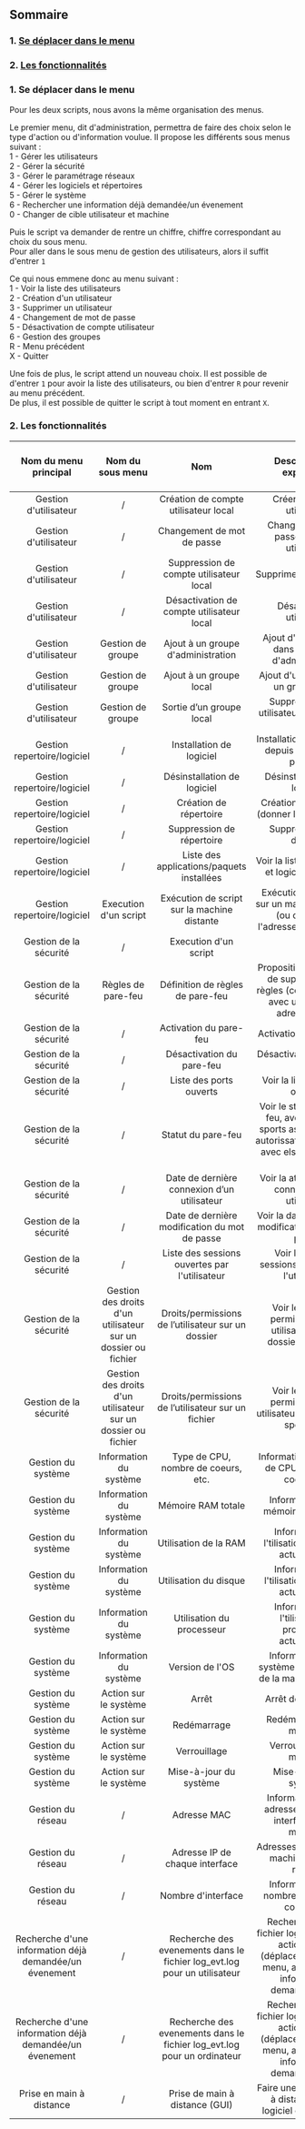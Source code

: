 ## Sommaire

### 1. [Se déplacer dans le menu](#se-déplacer-dans-le-menu)  
### 2. [Les fonctionnalités](#les-fonctionnalités)  




### 1. Se déplacer dans le menu
<span id="se-déplacer-dans-le-menu"></span>
Pour les deux scripts, nous avons la même organisation des menus.

Le premier menu, dit d'administration, permettra de faire des choix selon le type d'action ou d'information voulue. Il propose les différents sous menus suivant :  
1 - Gérer les utilisateurs  
2 - Gérer la sécurité  
3 - Gérer le paramétrage réseaux  
4 - Gérer les logiciels et répertoires  
5 - Gérer le système  
6 - Rechercher une information déjà demandée/un évenement  
0 - Changer de cible utilisateur et machine  

Puis le script va demander de rentre un chiffre, chiffre correspondant au choix du sous menu.  
Pour aller dans le sous menu de gestion des utilisateurs, alors il suffit d'entrer ``1``

Ce qui nous emmene donc au menu suivant :  
1 - Voir la liste des utilisateurs                    
2 - Création d'un utilisateur                 
3 - Supprimer un utilisateur                 
4 - Changement de mot de passe                
5 - Désactivation de compte utilisateur  
6 - Gestion des groupes  
R - Menu précédent                
X - Quitter

Une fois de plus, le script attend un nouveau choix. Il est possible de d'entrer ``1`` pour avoir la liste des utilisateurs, ou bien d'entrer ``R`` pour
revenir au menu précédent.  
De plus, il est possible de quitter le script à tout moment en entrant ``X``.

### 2. Les fonctionnalités
<span id="les-fonctionnalités"></span>

| Nom du menu principal | Nom du sous menu | Nom | Description ou explication | Présent dans le script Bash? | Présent dans le script PowerShell? |
| :-: | :-: | :-: | :-: | :-: | :-: |
|Gestion d'utilisateur|/|Création de compte utilisateur local|Créer un nouvel utilisateur|&check;|&check;|
|Gestion d'utilisateur|/|Changement de mot de passe|Changer le mot de passer pour un utilisateur|&check;|&check;|
|Gestion d'utilisateur|/|Suppression de compte utilisateur local|Supprimer un utilisateur|&check;|&check;|
|Gestion d'utilisateur|/|Désactivation de compte utilisateur local|Désactiver un utilisateur|&check;|&check;|
|Gestion d'utilisateur|Gestion de groupe|Ajout à un groupe d'administration|Ajout d'un utilisateur dans un groupe d'administration|&check;|&check;|
|Gestion d'utilisateur|Gestion de groupe|Ajout à un groupe local|Ajout d'un utilisateur à un groupe local|&check;|&check;|
|Gestion d'utilisateur|Gestion de groupe|Sortie d’un groupe local|Suppression d'un utilisateur d'un groupe local|&check;|&check;|
|Gestion repertoire/logiciel|/|Installation de logiciel|Installation d'un logiciel depuis une base de paquets|&check;|&check;|
|Gestion repertoire/logiciel|/|Désinstallation de logiciel|Désinstallation d'un logiciel|&check;|&check;|
|Gestion repertoire/logiciel|/|Création de répertoire|Création d'un dossier (donner le path absolu)|&check;|&check;|
|Gestion repertoire/logiciel|/|Suppression de répertoire|Suppression d'un dossier|&check;|&check;|
|Gestion repertoire/logiciel|/|Liste des applications/paquets installées|Voir la liste des paquets et logiciels installés|&check;|&check;|
|Gestion repertoire/logiciel|Execution d'un script|Exécution de script sur la machine distante|Exécution d'un script sur un machine distante (ou on précise l'adresse IP ou le nom)|&check;|&cross;|
|Gestion de la sécurité|/|Execution d'un script|&check;|&cross;|
|Gestion de la sécurité|Règles de pare-feu|Définition de règles de pare-feu|Propositions d'ajout ou de suppression de règles (connexion SSH, avec une certaine adresse IP, ...)|&check;|&check;|
|Gestion de la sécurité|/|Activation du pare-feu|Activation du pare-feu|&check;|&check;|
|Gestion de la sécurité|/|Désactivation du pare-feu|Désactivation du pare-feu|&check;|&check;|
|Gestion de la sécurité|/|Liste des ports ouverts|Voir la liste des ports ouverts|&check;|&check;|
|Gestion de la sécurité|/|Statut du pare-feu|Voir le statut du pare-feu, avec la liste de sports associés, et les autorissations/blocages avec els adresses IPs etc|&check;|&check;|
|Gestion de la sécurité|/|Date de dernière connexion d’un utilisateur|Voir la ate de dernière connexion d’un utilisateur|&check;|&check;|	
|Gestion de la sécurité|/|Date de dernière modification du mot de passe|Voir la date de dernière modification du mot de passe|&check;|&check;|	
|Gestion de la sécurité|/|Liste des sessions ouvertes par l'utilisateur|Voir la liste des sessions ouvertes par l'utilisateur|&check;|&check;|
|Gestion de la sécurité|Gestion des droits d'un utilisateur sur un dossier ou fichier|Droits/permissions de l’utilisateur sur un dossier|Voir les droits et permissions d’un utilisateur sur un dossier spécifique|&check;|&check;|
|Gestion de la sécurité|Gestion des droits d'un utilisateur sur un dossier ou fichier|Droits/permissions de l’utilisateur sur un fichier|Voir les droits et permissions d’un utilisateur sur un fichier spécifique|&check;|&check;|
|Gestion du système|Information du système|Type de CPU, nombre de coeurs, etc.|Information sur le type de CPU, nombre de coeurs etc|&check;|&cross;|
|Gestion du système|Information du système|Mémoire RAM totale|Information sur la mémoire RAM totale|&check;|&cross;|
|Gestion du système|Information du système|Utilisation de la RAM|Information sur l'tilisation de la RAM actuellement|&check;|&cross;|
|Gestion du système|Information du système|Utilisation du disque|Information sur l'tilisation du disque actuellement|&check;|&cross;|
|Gestion du système|Information du système|Utilisation du processeur|Information sur l'tilisation du processeur actuellement|&check;|&cross;|
|Gestion du système|Information du système|Version de l'OS|Information sur le système d'exploitation de la machine actuelle|&check;|&cross;|
|Gestion du système|Action sur le système|Arrêt|Arrêt de la machine|&check;|&cross;|
|Gestion du système|Action sur le système|Redémarrage|Redémarrage de la machine|&check;|&cross;|
|Gestion du système|Action sur le système|Verrouillage|Verrouillage de la machine|&check;|&cross;|
|Gestion du système|Action sur le système|Mise-à-jour du système|Mise-à-jour du système|&check;|&cross;|
|Gestion du réseau|/|Adresse MAC|Information sur les adresses MACs des interfaces de la machine|&check;|&check;|
|Gestion du réseau|/|Adresse IP de chaque interface|Adresses Ip et nom des machines dans le réseau|&check;|&check;|
|Gestion du réseau|/|Nombre d'interface|Information sur le nombre d'interfaces connectes|&check;|&check;|
|Recherche d'une information déjà demandée/un évenement|/|Recherche des evenements dans le fichier log_evt.log pour un utilisateur|Recherche dans le fichier log de toutes les actions faites (déplacement dans le menu, actions faites, informations demandées, etc)|&check;|&check;|
|Recherche d'une information déjà demandée/un évenement|/|Recherche des evenements dans le fichier log_evt.log pour un ordinateur|Recherche dans le fichier log de toutes les actions faites (déplacement dans le menu, actions faites, informations demandées, etc)|&check;|&check;|
|Prise en main à distance|/|Prise de main à distance (GUI)|Faire une prise ne main à distance via un logiciel en graphique|&cross;|&cross;|





